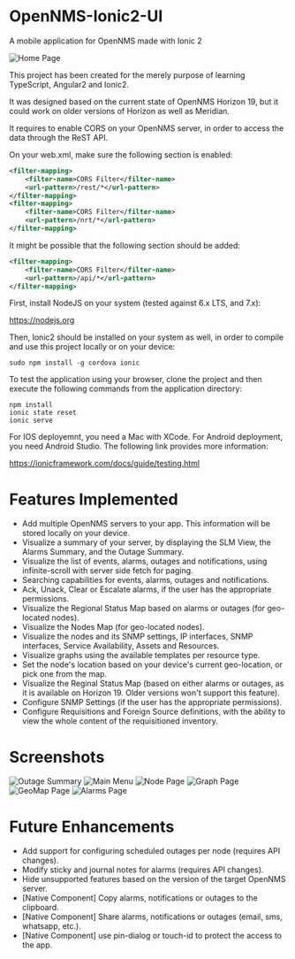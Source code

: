 # OpenNMS-Ionic2-UI

A mobile application for OpenNMS made with Ionic 2

![Home Page](screenshots/ios01.png)

This project has been created for the merely purpose of learning TypeScript, Angular2 and Ionic2.

It was designed based on the current state of OpenNMS Horizon 19, but it could work on older versions of Horizon as well as Meridian.

It requires to enable CORS on your OpenNMS server, in order to access the data through the ReST API.

On your web.xml, make sure the following section is enabled:

```XML
<filter-mapping>
    <filter-name>CORS Filter</filter-name>
    <url-pattern>/rest/*</url-pattern>
</filter-mapping>
<filter-mapping>
    <filter-name>CORS Filter</filter-name>
    <url-pattern>/nrt/*</url-pattern>
</filter-mapping>
```

It might be possible that the following section should be added:

```XML
<filter-mapping>
    <filter-name>CORS Filter</filter-name>
    <url-pattern>/api/*</url-pattern>
</filter-mapping>
```

First, install NodeJS on your system (tested against 6.x LTS, and 7.x):

https://nodejs.org

Then, Ionic2 should be installed on your system as well, in order to compile and use this project locally or on your device:

```
sudo npm install -g cordova ionic
```

To test the application using your browser, clone the project and then execute the following commands from the application directory:

```
npm install
ionic state reset
ionic serve
```

For IOS deployemnt, you need a Mac with XCode.
For Android deployment, you need Android Studio.
The following link provides more information:

https://ionicframework.com/docs/guide/testing.html

# Features Implemented

* Add multiple OpenNMS servers to your app. This information will be stored locally on your device.
* Visualize a summary of your server, by displaying the SLM View, the Alarms Summary, and the Outage Summary.
* Visualize the list of events, alarms, outages and notifications, using infinite-scroll with server side fetch for paging.
* Searching capabilities for events, alarms, outages and notifications.
* Ack, Unack, Clear or Escalate alarms, if the user has the appropriate permissions.
* Visualize the Regional Status Map based on alarms or outages (for geo-located nodes).
* Visualize the Nodes Map (for geo-located nodes).
* Visualize the nodes and its SNMP settings, IP interfaces, SNMP interfaces, Service Availability, Assets and Resources.
* Visualize graphs using the available templates per resource type.
* Set the node's location based on your device's current geo-location, or pick one from the map.
* Visualize the Reginal Status Map (based on either alarms or outages, as it is available on Horizon 19. Older versions won't support this feature).
* Configure SNMP Settings (if the user has the appropriate permissions).
* Configure Requisitions and Foreign Source definitions, with the ability to view the whole content of the requisitioned inventory.

# Screenshots

![Outage Summary](screenshots/ios02.png)
![Main Menu](screenshots/ios03.png)
![Node Page](screenshots/ios04.png)
![Graph Page](screenshots/ios05.png)
![GeoMap Page](screenshots/ios06.png)
![Alarms Page](screenshots/ios07.png)

# Future Enhancements

* Add support for configuring scheduled outages per node (requires API changes).
* Modify sticky and journal notes for alarms (requires API changes).
* Hide unsupported features based on the version of the target OpenNMS server.
* [Native Component] Copy alarms, notifications or outages to the clipboard.
* [Native Component] Share alarms, notifications or outages (email, sms, whatsapp, etc.).
* [Native Component] use pin-dialog or touch-id to protect the access to the app.
